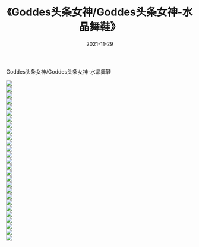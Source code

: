 ﻿---
layout: post
title:  《Goddes头条女神/Goddes头条女神-水晶舞鞋》
date:   2021-11-29
img: http://pic.660000.xyz/1:/网络美图/2021/Goddes头条女神/Goddes头条女神-水晶舞鞋/000.jpg
categories: [美女, 清纯, 唯美]
---

Goddes头条女神/Goddes头条女神-水晶舞鞋

 ![](http://pic.660000.xyz/1:/网络美图/2021/Goddes头条女神/Goddes头条女神-水晶舞鞋/001.jpg) <br>![](http://pic.660000.xyz/1:/网络美图/2021/Goddes头条女神/Goddes头条女神-水晶舞鞋/002.jpg) <br>![](http://pic.660000.xyz/1:/网络美图/2021/Goddes头条女神/Goddes头条女神-水晶舞鞋/003.jpg) <br>![](http://pic.660000.xyz/1:/网络美图/2021/Goddes头条女神/Goddes头条女神-水晶舞鞋/004.jpg) <br>![](http://pic.660000.xyz/1:/网络美图/2021/Goddes头条女神/Goddes头条女神-水晶舞鞋/005.jpg) <br>![](http://pic.660000.xyz/1:/网络美图/2021/Goddes头条女神/Goddes头条女神-水晶舞鞋/006.jpg) <br>![](http://pic.660000.xyz/1:/网络美图/2021/Goddes头条女神/Goddes头条女神-水晶舞鞋/007.jpg) <br>![](http://pic.660000.xyz/1:/网络美图/2021/Goddes头条女神/Goddes头条女神-水晶舞鞋/008.jpg) <br>![](http://pic.660000.xyz/1:/网络美图/2021/Goddes头条女神/Goddes头条女神-水晶舞鞋/009.jpg) <br>![](http://pic.660000.xyz/1:/网络美图/2021/Goddes头条女神/Goddes头条女神-水晶舞鞋/010.jpg) <br>![](http://pic.660000.xyz/1:/网络美图/2021/Goddes头条女神/Goddes头条女神-水晶舞鞋/011.jpg) <br>![](http://pic.660000.xyz/1:/网络美图/2021/Goddes头条女神/Goddes头条女神-水晶舞鞋/012.jpg) <br>![](http://pic.660000.xyz/1:/网络美图/2021/Goddes头条女神/Goddes头条女神-水晶舞鞋/013.jpg) <br>![](http://pic.660000.xyz/1:/网络美图/2021/Goddes头条女神/Goddes头条女神-水晶舞鞋/014.jpg) <br>![](http://pic.660000.xyz/1:/网络美图/2021/Goddes头条女神/Goddes头条女神-水晶舞鞋/015.jpg) <br>![](http://pic.660000.xyz/1:/网络美图/2021/Goddes头条女神/Goddes头条女神-水晶舞鞋/016.jpg) <br>![](http://pic.660000.xyz/1:/网络美图/2021/Goddes头条女神/Goddes头条女神-水晶舞鞋/017.jpg) <br>![](http://pic.660000.xyz/1:/网络美图/2021/Goddes头条女神/Goddes头条女神-水晶舞鞋/018.jpg) <br>![](http://pic.660000.xyz/1:/网络美图/2021/Goddes头条女神/Goddes头条女神-水晶舞鞋/019.jpg) <br>![](http://pic.660000.xyz/1:/网络美图/2021/Goddes头条女神/Goddes头条女神-水晶舞鞋/020.jpg) <br>![](http://pic.660000.xyz/1:/网络美图/2021/Goddes头条女神/Goddes头条女神-水晶舞鞋/021.jpg) <br>![](http://pic.660000.xyz/1:/网络美图/2021/Goddes头条女神/Goddes头条女神-水晶舞鞋/022.jpg) <br>![](http://pic.660000.xyz/1:/网络美图/2021/Goddes头条女神/Goddes头条女神-水晶舞鞋/023.jpg) <br>![](http://pic.660000.xyz/1:/网络美图/2021/Goddes头条女神/Goddes头条女神-水晶舞鞋/024.jpg) <br>![](http://pic.660000.xyz/1:/网络美图/2021/Goddes头条女神/Goddes头条女神-水晶舞鞋/025.jpg) <br>![](http://pic.660000.xyz/1:/网络美图/2021/Goddes头条女神/Goddes头条女神-水晶舞鞋/026.jpg) <br>![](http://pic.660000.xyz/1:/网络美图/2021/Goddes头条女神/Goddes头条女神-水晶舞鞋/027.jpg) <br>